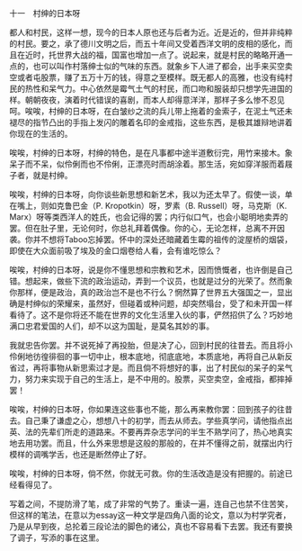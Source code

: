 十一　村绅的日本呀

  

都人和村民，这样一想，现今的日本人原也还与后者为近。近是近的，但并非纯粹的村民。要之，承了德川文明之后，而五十年间又受着西洋文明的皮相的感化，而且在近时，托世界大战的福，国富也增加一点了。说起来，就是村民的略略开通一点的，也可以叫作村落绅士似的气味的东西。就象乡下人进了都会，出手来买空卖空或者屯股票，赚了五万十万的钱，得意之至模样。既无都人的高雅，也没有纯村民的热性和呆气力。中心依然是霉气土气的村民，而口吻和服装却只想学先进国的样。朝朝夜夜，演着时代错误的喜剧，而本人却得意洋洋，那样子多么惨不忍见呵。唉唉，村绅的日本呀，在白皱纱之流的兵儿带上拖着的金索子，在泥土气还未褪尽的指节凸出的手指上发闪的雕着名印的金戒指，这些东西，是极其雄辩地讲着你现在的生活的。

唉唉，村绅的日本呀，村绅的特色，是在凡事都中途半道敷衍完，用竹来接木。象呆子而不呆，似伶俐而也不伶俐，正漂亮时而胡涂着。那生活，宛如穿洋服而着屐子者，就是村绅。

唉唉，村绅的日本呀，向你谈些新思想和新艺术，我以为还太早了。假使一谈，单在嘴上，则如克鲁巴金（P. Kropotkin）呀，罗素（B. Russell）呀，马克斯（K. Marx）呀等类西洋人的姓氏，也会记得的罢；内行似口气，也会小聪明地卖弄的罢。但在肚子里，无论何时，你总礼拜着偶像。你的心，无论怎样，总离不开因袭。你并不想将Taboo忘掉罢。怀中的深处还暗藏着生霉的祖传的淀屋桥的烟袋，即使在大众面前吸了埃及的金口烟卷给人看，会有谁吃惊么？

唉唉，村绅的日本呀，说是你不懂思想和宗教和艺术，因而愤慨者，也许倒是自己错。想起来，做些下流的政治运动，弄到一个议员，也就是过分的光荣了。然而象你那样，便是政治，真的政治岂不是也不行么？惘然算了世界五大强国之一，显出确是村绅似的荣耀来，虽然好，但碰着或种问题，却突然塌台，受了和未开国一样看待了。这不是你将还不能在世界的文化生活里入伙的事，俨然招供了么？巧妙地满口忠君爱国的人们，却不以这为国耻，是莫名其妙的事。

我就忠告你罢。并不说死掉了再投胎，但是决了心，回到村民的往昔去。而且将小伶俐地彷徨徘徊的事一切中止，根本底地，彻底底地，本质底地，再将自己从新反省过，再将事物从新思索过才是。而且倘不将想好的事，出了村民似的呆子的呆气力，努力来实现于自己的生活上，是不中用的。股票，买空卖空，金戒指，都摔掉罢！

唉唉，村绅的日本呀，你如果连这些事也不能，那么再来教你罢：回到孩子的往昔去。自己秉了谦虚之心，想想八十的初学，而去从师去。学些真学问，请他指点出英、法的先辈们所走的道路来。不要再弄杂志学问的半生不熟学问了，热心地真实地去用功罢。而且，什么外来思想是这般的那般的，在并不懂得之前，就摆出内行模样的调嘴学舌，也还是断然停止了好。

唉唉，村绅的日本呀，倘不然，你就无可救。你的生活改造是没有把握的。前途已经看得见了。

写着之间，不提防滑了笔，成了非常的气势了。重读一遍，连自己也禁不住苦笑，但这样的笔法，在意以为essay这一种文学是四角八面的论文，意以为村学究者，乃是从早到夜，总抡着三段论法的脚色的诸公，真也不容易看下去罢。我还有要换了调子，写添的事在这里。